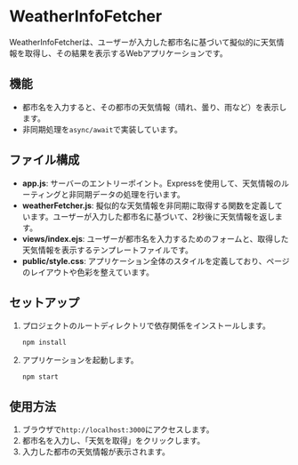 # WeatherInfoFetcher

WeatherInfoFetcherは、ユーザーが入力した都市名に基づいて擬似的に天気情報を取得し、その結果を表示するWebアプリケーションです。

## 機能
- 都市名を入力すると、その都市の天気情報（晴れ、曇り、雨など）を表示します。
- 非同期処理を`async/await`で実装しています。

## ファイル構成
- **app.js**: サーバーのエントリーポイント。Expressを使用して、天気情報のルーティングと非同期データの処理を行います。
- **weatherFetcher.js**: 擬似的な天気情報を非同期に取得する関数を定義しています。ユーザーが入力した都市名に基づいて、2秒後に天気情報を返します。
- **views/index.ejs**: ユーザーが都市名を入力するためのフォームと、取得した天気情報を表示するテンプレートファイルです。
- **public/style.css**: アプリケーション全体のスタイルを定義しており、ページのレイアウトや色彩を整えています。

## セットアップ
1. プロジェクトのルートディレクトリで依存関係をインストールします。
    ```
    npm install
    ```
2. アプリケーションを起動します。
    ```
    npm start
    ```

## 使用方法
1. ブラウザで`http://localhost:3000`にアクセスします。
2. 都市名を入力し、「天気を取得」をクリックします。
3. 入力した都市の天気情報が表示されます。


